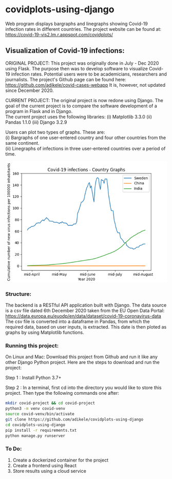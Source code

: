 # covidplots-using-django
Web program displays bargraphs and linegraphs showing Covid-19 infection rates in different countries.
The project website can be found at: https://covid-19-vis2.lm.r.appspot.com/covidplots/

## Visualization of Covid-19 infections:
ORIGINAL PROJECT: This project was originally done in July - Dec 2020 using Flask. 
The purpose then was to develop software to visualize Covid-19 infection rates. 
Potential users were to be academicians, researchers and journalists. 
The project's Github page can be found here: https://github.com/adikele/covid-cases-webapp 
It is, however, not updated since December 2020.

CURRENT PROJECT: The original project is now redone using Django.
The goal of the current project is to compare the software development of a program in Flask and in Django.<br/>
The current project uses the following libraries: (i) Matplotlib 3.3.0 (ii) Pandas 1.1.0 (iii) Django 3.2.9

Users can plot two types of graphs. These are:<br/>
(i) Bargraphs of one user-entered country and four other countries from the same continent.<br/>
(ii) Linegraphs of infections in three user-entered countries over a period of time. 

![An example of a linegraph plot using the 'Spread of Infections in Countries' link](https://github.com/adikele/covidplots-using-django/blob/master/SweChiIndia.png)

### Structure:
The backend is a RESTful API application built with Django.
The data source is a csv file dated 6th December 2020 taken from the EU Open Data Portal: https://data.europa.eu/euodp/en/data/dataset/covid-19-coronavirus-data 
The csv file is converted into a dataframe in Pandas, from which the required data, based on user inputs, is extracted. 
This date is then ploted as graphs by using Matplotlib functions.


### Running this project:
On Linux and Mac: Download this project from Github and run it like any other Django Python project. Here are the steps to download and run the project:

Step 1 : Install Python 3.7+

Step 2 : In a terminal, first cd into the directory you would like to store this project. Then type the following commands one after:
```bash
mkdir covid-project && cd covid-project
python3 -m venv covid-venv
source covid-venv/bin/activate
git clone https://github.com/adikele/covidplots-using-django
cd covidplots-using-django
pip install -r requirements.txt
python manage.py runserver
```

### To Do: 
1. Create a dockerized container for the project
2. Create a frontend using React
3. Store results using a cloud service
